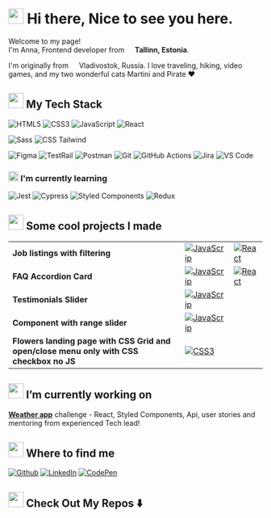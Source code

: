 <h1><img src="https://emojis.slackmojis.com/emojis/images/1613287920/12833/meow_reach.png?1613287920" width="30"/> Hi there, Nice to see you here.</h1>

Welcome to my page!</br>
I'm Anna, Frontend developer from <img src="https://image.flaticon.com/icons/svg/197/197379.svg" width="13"/> **Tallinn, Estonia**.

I'm originally from <img src="https://image.flaticon.com/icons/svg/197/197408.svg" width="13"/> Vladivostok, Russia. I love traveling, hiking, video games, and my two wonderful cats Martini and Pirate ❤️

<h2> <img src="https://emojis.slackmojis.com/emojis/images/1596061862/9845/meow_heart.png?1596061862" width="30"/> My Tech Stack</h2>

![HTML5](https://img.shields.io/badge/-HTML5-%23E44D27?style=flat&logo=html5&logoColor=ffffff)
![CSS3](https://img.shields.io/badge/-CSS3-%231572B6?style=flat&logo=css3)
![JavaScript](https://img.shields.io/badge/-JavaScript-%23F7DF1C?style=flat&logo=javascript&logoColor=000000)
![React](https://img.shields.io/badge/-React-%23282C34?style=flat&logo=react)
<br>

![Sass](https://img.shields.io/badge/-Sass-%23CC6699?style=flat&logo=sass&logoColor=ffffff)
![CSS Tailwind](https://img.shields.io/badge/-Tailwind-%231a202c?style=flat&logo=tailwind-css)
<br>

![Figma](https://img.shields.io/badge/Figma-050938?style=flat&logo=Figma&logoColor=rainbow)
![TestRail](https://img.shields.io/badge/TestRail-0A3653?style=flat)
![Postman](https://img.shields.io/badge/Postman-FF6C37?style=flat&logo=Postman&logoColor=white)
![Git](https://img.shields.io/badge/-Git-%23F05032?style=flat&logo=git&logoColor=%23ffffff)
![GitHub Actions](https://img.shields.io/badge/-Github_Actions-2088FF?style=flat&logo=github-actions&logoColor=white)
![Jira](https://img.shields.io/badge/Jira-F7F7F7?style=flat&logo=Jira-Software&logoColor=2580F7)
![VS Code](https://img.shields.io/badge/-VSCode-%23007ACC?style=flat&logo=visual-studio-code)
<br>

<h3> <img src="https://emojis.slackmojis.com/emojis/images/1613187874/12657/meow_puffy_giggle.png?1613187874" width="20"/> I'm currently learning</h3>

![Jest](https://img.shields.io/badge/Jest-97747E?style=flat&logo=jest&logoColor=white)
![Cypress](https://img.shields.io/badge/Cypress-24262E?style=flat&logo=Cypress&logoColor=white)
![Styled Components](https://img.shields.io/badge/-Styled_Components-db7092?style=flat&logo=styled-components&logoColor=white)
![Redux](https://img.shields.io/badge/-Redux-764ABC?style=flat&logo=redux&logoColor=white)

<!-- ![Confluence](https://img.shields.io/badge/Confluence-F7F7F7?style=flat&logo=Confluence&logoColor=2580F7) -->
<!-- ![NPM](https://img.shields.io/badge/-NPM-CB3837?style=flat&logo=npm&logoColor=white) -->

<!-- <br> -->

<!-- ![Markdown](https://img.shields.io/badge/Markdown-000000?style=flat&logo=Markdown)
![Prettier](https://img.shields.io/badge/-Prettier-F7B93E?style=flat&logo=prettier&logoColor=white)
![ESlint](https://img.shields.io/badge/-ESLint-%234B32C3?style=flat&logo=eslint)
<br>

![Phaser](https://img.shields.io/badge/Phaser-B877D3?style=flat)
![Contra.js](https://img.shields.io/badge/Contra.js-B12A34?style=flat)
![Unity](https://img.shields.io/badge/Unity-000000?style=flat-square&logo=Unity) -->

<h2> <img src="https://emojis.slackmojis.com/emojis/images/1596061283/9840/meow_fiesta.png?1596061283" width="30"/> Some cool projects I made</h2>

<table>
  <tbody>
    <tr>
      <td><b>Job listings with filtering</b></td>
      <td><a href="https://github.com/ALapina/Job-listings-with-filtering-JavaScript"><img alt="JavaScrip" src="https://img.shields.io/badge/-JS Version-%23F7DF1C?style=flat&logo=javascript&logoColor=000000"/></a></td>
      <td><a href="https://github.com/ALapina/Job-listings-with-filtering-React"><img alt="React" src="https://img.shields.io/badge/-React Version-%23282C34?style=flat-square&logo=react"/></a></td>
    </tr>
	  <tr>
      <td><b>FAQ Accordion Card</b></td>
      <td><a href="https://github.com/ALapina/FAQ-Accordion-Card---JavaScript"><img alt="JavaScrip" src="https://img.shields.io/badge/-JS Version-%23F7DF1C?style=flat&logo=javascript&logoColor=000000"/></a></td>
      <td><a href="https://github.com/ALapina/FAQ-Accordion-Card-React"><img alt="React" src="https://img.shields.io/badge/-React Version-%23282C34?style=flat-square&logo=react"/></a></td>
    </tr>
    <tr>
      <td><b>Testimonials Slider</b></td>
      <td><a href="https://github.com/ALapina/Testimonials-Slider_Frontend-Mentor"><img alt="JavaScrip" src="https://img.shields.io/badge/-JS Version-%23F7DF1C?style=flat&logo=javascript&logoColor=000000"/></a></td>
      <td></td>
    </tr>
    <tr>
      <td><b>Component with range slider</b></td>
      <td><a href="https://github.com/ALapina/Fylo-Data-Storage-Component__Frontend-Mentor"><img alt="JavaScrip" src="https://img.shields.io/badge/-JS Version-%23F7DF1C?style=flat&logo=javascript&logoColor=000000"/></a></td><td></td>
    </tr>
    <tr>
      <td><b>Flowers landing page with CSS Grid and open/close menu only with CSS checkbox no JS</b></td>
      <td><a href="https://github.com/ALapina/Flowers"><img alt="CSS3" src="https://img.shields.io/badge/-CSS3 Version-%231572B6?style=flat-square&logo=css3"/></a></td><td></td>
    </tr>
  </tbody>
</table>

<h2> <img src="https://emojis.slackmojis.com/emojis/images/1613284582/12797/meow_coffee.png?1613284582" width="30"/> I’m currently working on </h2>

[**Weather app**](https://github.com/ALapina/Weather-app-Challenge) challenge - React, Styled Components, Api, user stories and mentoring from experienced Tech lead!

<h2> <img src="https://emojis.slackmojis.com/emojis/images/1613366889/12964/meow_trash.png?1613366889" width="30"/> Where to find me </h2>

<a href="https://github.com/ALapina" target="_blank"><img alt="Github" src="https://img.shields.io/badge/GitHub-%2312100E.svg?&style=for-the-badge&logo=Github&logoColor=white" /></a>
<a href="https://www.linkedin.com/in/lapina-anna" target="_blank"><img alt="LinkedIn" src="https://img.shields.io/badge/linkedin-%230077B5.svg?&style=for-the-badge&logo=linkedin&logoColor=white" /></a>
<a href="https://codepen.io/Lapina" target="_blank"><img alt="CodePen" src="https://img.shields.io/badge/CodePen-%2312100E.svg?&style=for-the-badge&logo=CodePen&logoColor=white" /></a>

<h2> <img src="https://emojis.slackmojis.com/emojis/images/1613773113/13688/meow_dance.gif?1613773113" width="30"/> Check Out My Repos ⬇️ </h2>

<!-- https://awesomegithubprofile.tech/ -->
